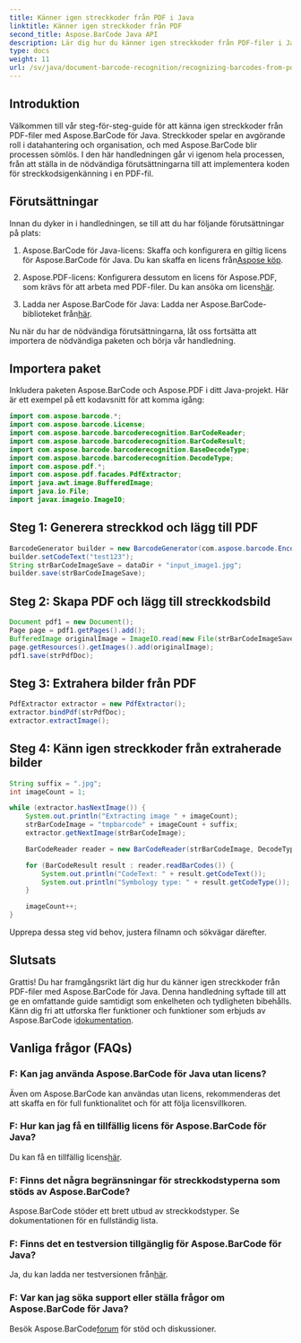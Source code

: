 ```yaml
---
title: Känner igen streckkoder från PDF i Java
linktitle: Känner igen streckkoder från PDF
second_title: Aspose.BarCode Java API
description: Lär dig hur du känner igen streckkoder från PDF-filer i Java med Aspose.BarCode. Steg-för-steg guide med kodexempel. Öka din datahanteringseffektivitet!
type: docs
weight: 11
url: /sv/java/document-barcode-recognition/recognizing-barcodes-from-pdf/
---
```


## Introduktion

Välkommen till vår steg-för-steg-guide för att känna igen streckkoder från PDF-filer med Aspose.BarCode för Java. Streckkoder spelar en avgörande roll i datahantering och organisation, och med Aspose.BarCode blir processen sömlös. I den här handledningen går vi igenom hela processen, från att ställa in de nödvändiga förutsättningarna till att implementera koden för streckkodsigenkänning i en PDF-fil.

## Förutsättningar

Innan du dyker in i handledningen, se till att du har följande förutsättningar på plats:

1.  Aspose.BarCode för Java-licens: Skaffa och konfigurera en giltig licens för Aspose.BarCode för Java. Du kan skaffa en licens från[Aspose köp](https://purchase.aspose.com/buy).

2.  Aspose.PDF-licens: Konfigurera dessutom en licens för Aspose.PDF, som krävs för att arbeta med PDF-filer. Du kan ansöka om licens[här](https://purchase.aspose.com/temporary-license/).

3.  Ladda ner Aspose.BarCode för Java: Ladda ner Aspose.BarCode-biblioteket från[här](https://releases.aspose.com/barcode/java/).

Nu när du har de nödvändiga förutsättningarna, låt oss fortsätta att importera de nödvändiga paketen och börja vår handledning.

## Importera paket

Inkludera paketen Aspose.BarCode och Aspose.PDF i ditt Java-projekt. Här är ett exempel på ett kodavsnitt för att komma igång:

```java
import com.aspose.barcode.*;
import com.aspose.barcode.License;
import com.aspose.barcode.barcoderecognition.BarCodeReader;
import com.aspose.barcode.barcoderecognition.BarCodeResult;
import com.aspose.barcode.barcoderecognition.BaseDecodeType;
import com.aspose.barcode.barcoderecognition.DecodeType;
import com.aspose.pdf.*;
import com.aspose.pdf.facades.PdfExtractor;
import java.awt.image.BufferedImage;
import java.io.File;
import javax.imageio.ImageIO;
```

## Steg 1: Generera streckkod och lägg till PDF

```java
BarcodeGenerator builder = new BarcodeGenerator(com.aspose.barcode.EncodeTypes.CODE_39_STANDARD);
builder.setCodeText("test123");
String strBarCodeImageSave = dataDir + "input_image1.jpg";
builder.save(strBarCodeImageSave);
```

## Steg 2: Skapa PDF och lägg till streckkodsbild

```java
Document pdf1 = new Document();
Page page = pdf1.getPages().add();
BufferedImage originalImage = ImageIO.read(new File(strBarCodeImageSave));
page.getResources().getImages().add(originalImage);
pdf1.save(strPdfDoc);
```

## Steg 3: Extrahera bilder från PDF

```java
PdfExtractor extractor = new PdfExtractor();
extractor.bindPdf(strPdfDoc);
extractor.extractImage();
```

## Steg 4: Känn igen streckkoder från extraherade bilder

```java
String suffix = ".jpg";
int imageCount = 1;

while (extractor.hasNextImage()) {
    System.out.println("Extracting image " + imageCount);
    strBarCodeImage = "tmpbarcode" + imageCount + suffix;
    extractor.getNextImage(strBarCodeImage);

    BarCodeReader reader = new BarCodeReader(strBarCodeImage, DecodeType.CODE_39_EXTENDED);

    for (BarCodeResult result : reader.readBarCodes()) {
        System.out.println("CodeText: " + result.getCodeText());
        System.out.println("Symbology type: " + result.getCodeType());
    }

    imageCount++;
}
```

Upprepa dessa steg vid behov, justera filnamn och sökvägar därefter.

## Slutsats

 Grattis! Du har framgångsrikt lärt dig hur du känner igen streckkoder från PDF-filer med Aspose.BarCode för Java. Denna handledning syftade till att ge en omfattande guide samtidigt som enkelheten och tydligheten bibehålls. Känn dig fri att utforska fler funktioner och funktioner som erbjuds av Aspose.BarCode i[dokumentation](https://reference.aspose.com/barcode/java/).

## Vanliga frågor (FAQs)

### F: Kan jag använda Aspose.BarCode för Java utan licens?
Även om Aspose.BarCode kan användas utan licens, rekommenderas det att skaffa en för full funktionalitet och för att följa licensvillkoren.

### F: Hur kan jag få en tillfällig licens för Aspose.BarCode för Java?
 Du kan få en tillfällig licens[här](https://purchase.aspose.com/temporary-license/).

### F: Finns det några begränsningar för streckkodstyperna som stöds av Aspose.BarCode?
Aspose.BarCode stöder ett brett utbud av streckkodstyper. Se dokumentationen för en fullständig lista.

### F: Finns det en testversion tillgänglig för Aspose.BarCode för Java?
 Ja, du kan ladda ner testversionen från[här](https://releases.aspose.com/).

### F: Var kan jag söka support eller ställa frågor om Aspose.BarCode för Java?
 Besök Aspose.BarCode[forum](https://forum.aspose.com/c/barcode/13) för stöd och diskussioner.
